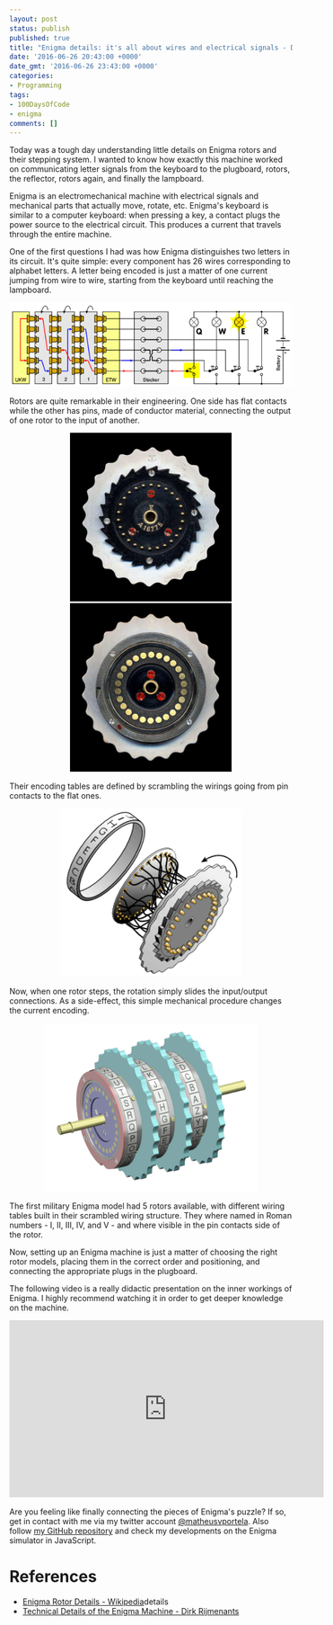 ```yaml
---
layout: post
status: publish
published: true
title: "Enigma details: it's all about wires and electrical signals - Day 6 #100DaysOfCode"
date: '2016-06-26 20:43:00 +0000'
date_gmt: '2016-06-26 23:43:00 +0000'
categories:
- Programming
tags:
- 100DaysOfCode
- enigma
comments: []
---
```


Today was a tough day understanding little details on Enigma rotors and their stepping system. I wanted to know how exactly this machine worked on communicating letter signals from the keyboard to the plugboard, rotors, the reflector, rotors again, and finally the lampboard.

Enigma is an electromechanical machine with electrical signals and mechanical parts that actually move, rotate, etc. Enigma's keyboard is similar to a computer keyboard: when pressing a key, a contact plugs the power source to the electrical circuit. This produces a current that travels through the entire machine.

One of the first questions I had was how Enigma distinguishes two letters in its circuit. It's quite simple: every component has 26 wires corresponding to alphabet letters. A letter being encoded is just a matter of one current jumping from wire to wire, starting from the keyboard until reaching the lampboard.

<center><img src="/assets/images/enigma_wiring_diagram.gif" height="150"></center>

Rotors are quite remarkable in their engineering. One side has flat contacts while the other has pins, made of conductor material, connecting the output of one rotor to the input of another.

<center><img src="/assets/images/enigma_rotor_pin_contacts.jpg" height="300"></center>
<center><img src="/assets/images/enigma_rotor_flat_contacts.jpg" height="300"></center>

Their encoding tables are defined by scrambling the wirings going from pin contacts to the flat ones.

<center><img src="/assets/images/enigma_wiring.gif" height="300"></center>

Now, when one rotor steps, the rotation simply slides the input/output connections. As a side-effect, this simple mechanical procedure changes the current encoding.

<center><img src="/assets/images/enigma_rotor_set.png" height="300"></center>

The first military Enigma model had 5 rotors available, with different wiring tables built in their scrambled wiring structure. They where named in Roman numbers - I, II, III, IV, and V - and where visible in the pin contacts side of the rotor.

Now, setting up an Enigma machine is just a matter of choosing the right rotor models, placing them in the correct order and positioning, and connecting the appropriate plugs in the plugboard.

The following video is a really didactic presentation on the inner workings of Enigma. I highly recommend watching it in order to get deeper knowledge on the machine.

<center><iframe width="560" height="315" src="https://www.youtube.com/embed/mcX7iO_XCFA" frameborder="0" allowfullscreen></iframe></center>

Are you feeling like finally connecting the pieces of Enigma's puzzle? If so, get in contact with me via my twitter account [@matheusvportela](https://twitter.com/matheusvportela). Also follow [my GitHub repository](https://github.com/matheusportela/enigma-machine) and check my developments on the Enigma simulator in JavaScript.

# References

- [Enigma Rotor Details - Wikipedia](https://en.wikipedia.org/wiki/Enigma_rotor_)details
- [Technical Details of the Enigma Machine - Dirk Rijmenants](http://users.telenet.be/d.rijmenants/en/enigmatech.htm)